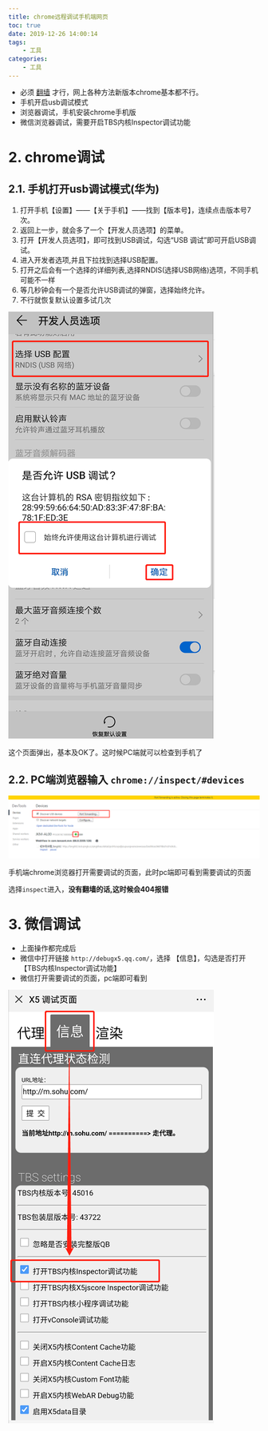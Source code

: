 ```yaml
---
title: chrome远程调试手机端网页
toc: true
date: 2019-12-26 14:00:14
tags:
    - 工具
categories:
    - 工具
---
```


* 必须 [翻墙](https://www.landeng8.org/cn/) 才行，网上各种方法新版本chrome基本都不行。
* 手机开启usb调试模式
* 浏览器调试，手机安装chrome手机版
* 微信浏览器调试，需要开启TBS内核Inspector调试功能

<!-- more -->

# 2. chrome调试

## 2.1. 手机打开usb调试模式(华为)

1. 打开手机【设置】——【关于手机】——找到【版本号】，连续点击版本号7次。
2. 返回上一步，就会多了一个【开发人员选项】的菜单。
3. 打开【开发人员选项】，即可找到USB调试，勾选“USB 调试”即可开启USB调试。
4. 进入开发者选项,并且下拉找到选择USB配置。
5. 打开之后会有一个选择的详细列表,选择RNDIS(选择USB网络)选项，不同手机可能不一样
6. 等几秒钟会有一个是否允许USB调试的弹窗，选择始终允许。
7. 不行就恢复默认设置多试几次

![](https://raw.githubusercontent.com/fangwenzheng88/git_picture/master/img/chrome调试1577339643.png)

这个页面弹出，基本及OK了。这时候PC端就可以检查到手机了

## 2.2. PC端浏览器输入 `chrome://inspect/#devices`

![](https://raw.githubusercontent.com/fangwenzheng88/git_picture/master/img/chrome远程调试.png)

手机端chrome浏览器打开需要调试的页面，此时pc端即可看到需要调试的页面

选择`inspect`进入，**没有翻墙的话,这时候会404报错**


# 3. 微信调试

- 上面操作都完成后
- 微信中打开链接 `http://debugx5.qq.com/`，选择 【信息】，勾选是否打开【TBS内核Inspector调试功能】
- 微信打开需要调试的页面，pc端即可看到

![](https://raw.githubusercontent.com/fangwenzheng88/git_picture/master/img/chrome调试002.png)